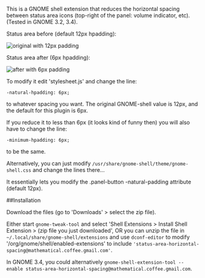 This is a GNOME shell extension that reduces the horizontal spacing between status area icons (top-right of the panel: volume indicator, etc). (Tested in GNOME 3.2, 3.4).

Status area before (default 12px hpadding):

![original with 12px padding](http://1.bp.blogspot.com/-Kdw2lhWlwxg/T4fGBVeSycI/AAAAAAAABUk/YuPbxK_HGAw/s320/notification_tray_original.png "Original, 12px padding")

Status area after (6px hpadding):

![after with 6px padding](http://1.bp.blogspot.com/-k61-1F47Ylk/T4fHW1SgdtI/AAAAAAAABUw/ovl51ORLZ0g/s320/notification_tray_after.png "After, 6px padding")

To modify it edit 'stylesheet.js' and change the line:

    -natural-hpadding: 6px;

to whatever spacing you want. The original GNOME-shell value is 12px, and the default for this plugin is 6px.

If you reduce it to less than 6px (it looks kind of funny then) you will also have to change the line:

    -minimum-hpadding: 6px; 

to be the same.


Alternatively, you can just modify `/usr/share/gnome-shell/theme/gnome-shell.css` and change the lines there...

It essentially lets you modify the .panel-button -natural-padding attribute (default 12px).

##Installation

Download the files (go to 'Downloads' > select the zip file).

Either start `gnome-tweak-tool` and select 'Shell Extensions > Install Shell Extension > (zip file you just downloaded', OR you can unzip the file in `~/.local/share/gnome-shell/extensions` and use `dconf-editor` to modify '/org/gnome/shell/enabled-extensions' to include `'status-area-horizontal-spacing@mathematical.coffee.gmail.com'`.

In GNOME 3.4, you could alternatively `gnome-shell-extension-tool --enable status-area-horizontal-spacing@mathematical.coffee.gmail.com`.

